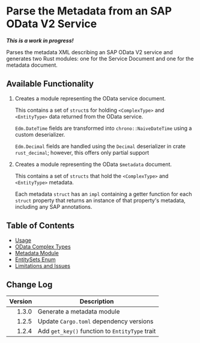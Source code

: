 # Parse the Metadata from an SAP OData V2 Service

***This is a work in progress!***

Parses the metadata XML describing an SAP OData V2 service and generates two Rust modules: one for the Service Document and one for the metadata document.

## Available Functionality

1. Creates a module representing the OData service document.

   This contains a set of `struct`s for holding `<ComplexType>` and `<EntityType>` data returned from the OData service.

   `Edm.DateTime` fields are transformed into `chrono::NaiveDateTime` using a custom deserializer.

   `Edm.Decimal` fields are handled using the `Decimal` deserializer in crate `rust_decimal`; however, this offers only partial support

1. Creates a module representing the OData `$metadata` document.

   This contains a set of `structs` that hold the `<ComplexType>` and `<EntityType>` metadata.

   Each metadata `struct` has an `impl` containing a getter function for each `struct` property that returns an instance of that property's metadata, including any SAP annotations.

## Table of Contents

* [Usage](./docs/usage.md)
* [OData Complex Types](./docs/complex_types.md)
* [Metadata Module](./docs/metadata.md)
* [EntitySets Enum](./docs/entitysets_enum.md)
* [Limitations and Issues](./docs/limitations.md)

## Change Log

| Version | Description
|--:|---
1.3.0 | Generate a metadata module
1.2.5 | Update `Cargo.toml` dependency versions
1.2.4 | Add `get_key()` function to `EntityType` trait
